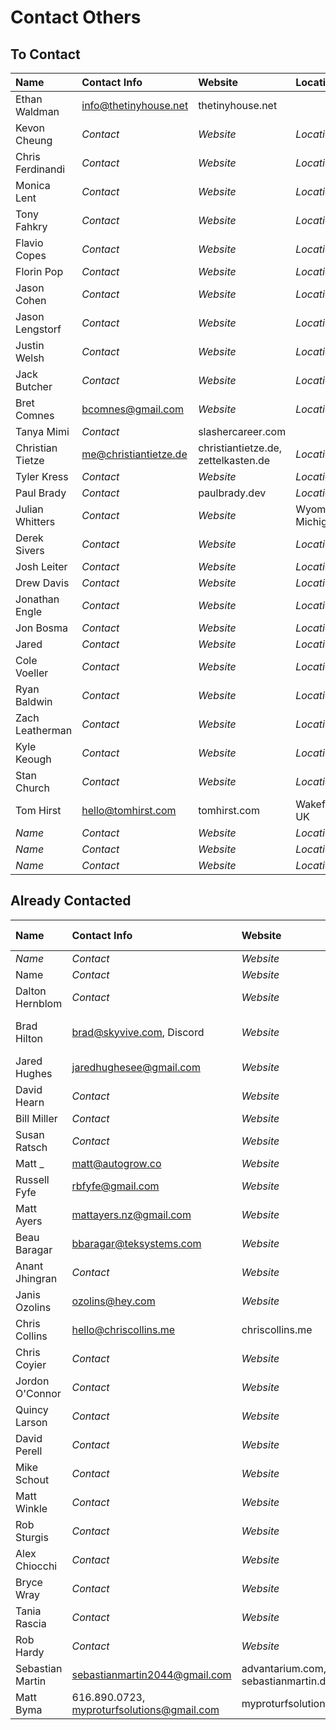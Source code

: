 # Contact Others

## To Contact

| Name | Contact Info | Website | Location |
| :-- | :-- | :-- | :-- |
| Ethan Waldman | info@thetinyhouse.net | thetinyhouse.net |  |
| Kevon Cheung | _Contact_ | _Website_ | _Location_ |
| Chris Ferdinandi | _Contact_ | _Website_ | _Location_ |
| Monica Lent | _Contact_ | _Website_ | _Location_ |
| Tony Fahkry | _Contact_ | _Website_ | _Location_ |
| Flavio Copes | _Contact_ | _Website_ | _Location_ |
| Florin Pop | _Contact_ | _Website_ | _Location_ |
| Jason Cohen | _Contact_ | _Website_ | _Location_ |
| Jason Lengstorf | _Contact_ | _Website_ | _Location_ |
| Justin Welsh | _Contact_ | _Website_ | _Location_ |
| Jack Butcher | _Contact_ | _Website_ | _Location_ |
| Bret Comnes | bcomnes@gmail.com | _Website_ | _Location_ |
| Tanya Mimi | _Contact_ | slashercareer.com |  |
| Christian Tietze | me@christiantietze.de | christiantietze.de, zettelkasten.de | _Location_ |
| Tyler Kress | _Contact_ | _Website_ | _Location_ |
| Paul Brady | _Contact_ | paulbrady.dev | _Location_ |
| Julian Whitters | _Contact_ | _Website_ | Wyoming, Michigan |
| Derek Sivers | _Contact_ | _Website_ | _Location_ |
| Josh Leiter | _Contact_ | _Website_ | _Location_ |
| Drew Davis | _Contact_ | _Website_ | _Location_ |
| Jonathan Engle | _Contact_ | _Website_ | _Location_ |
| Jon Bosma | _Contact_ | _Website_ | _Location_ |
| Jared | _Contact_ | _Website_ | _Location_ |
| Cole Voeller | _Contact_ | _Website_ | _Location_ |
| Ryan Baldwin | _Contact_ | _Website_ | _Location_ |
| Zach Leatherman | _Contact_ | _Website_ | _Location_ |
| Kyle Keough | _Contact_ | _Website_ | _Location_ |
| Stan Church | _Contact_ | _Website_ | _Location_ |
| Tom Hirst | hello@tomhirst.com | tomhirst.com | Wakefield, UK |
| _Name_ | _Contact_ | _Website_ | _Location_ |
| _Name_ | _Contact_ | _Website_ | _Location_ |
| _Name_ | _Contact_ | _Website_ | _Location_ |

## Already Contacted

| Name | Contact Info | Website | Location | Last Contacted |
| :-- | :-- | :-- | :-- | --: |
| _Name_ | _Contact_ | _Website_ | _Location_ | _Date_ |
| Name | _Contact_ | _Website_ | _Location_ | _Date_ |
| Dalton Hernblom | _Contact_ | _Website_ | _Location_ | _Date_ |
| Brad Hilton | brad@skyvive.com, Discord | _Website_ | Salt Lake City, Utah | _Date_ |
| Jared Hughes | jaredhughesee@gmail.com | _Website_ | _Location_ | _Date_ |
| David Hearn | _Contact_ | _Website_ | _Location_ | _Date_ |
| Bill Miller | _Contact_ | _Website_ | _Location_ | _Date_ |
| Susan Ratsch | _Contact_ | _Website_ | _Location_ | _Date_ |
| Matt \_ | matt@autogrow.co | _Website_ | _Location_ | _Date_ |
| Russell Fyfe | rbfyfe@gmail.com | _Website_ | _Location_ | _Date_ |
| Matt Ayers | mattayers.nz@gmail.com | _Website_ | _Location_ | _Date_ |
| Beau Baragar | bbaragar@teksystems.com | _Website_ | _Location_ | _Date_ |
| Anant Jhingran | _Contact_ | _Website_ | _Location_ | _Date_ |
| Janis Ozolins | ozolins@hey.com | _Website_ | _Location_ | _Date_ |
| Chris Collins | hello@chriscollins.me | chriscollins.me | _Location_ | 02-08-2021 |
| Chris Coyier | _Contact_ | _Website_ | _Location_ | _Date_ |
| Jordon O'Connor | _Contact_ | _Website_ | _Location_ | _Date_ |
| Quincy Larson | _Contact_ | _Website_ | _Location_ | _Date_ |
| David Perell | _Contact_ | _Website_ | _Location_ | _Date_ |
| Mike Schout | _Contact_ | _Website_ | _Location_ | _Date_ |
| Matt Winkle | _Contact_ | _Website_ | _Location_ | _Date_ |
| Rob Sturgis | _Contact_ | _Website_ | _Location_ | _Date_ |
| Alex Chiocchi | _Contact_ | _Website_ | _Location_ | _Date_ |
| Bryce Wray | _Contact_ | _Website_ | _Location_ | _Date_ |
| Tania Rascia | _Contact_ | _Website_ | _Location_ | _Date_ |
| Rob Hardy | _Contact_ | _Website_ | _Location_ | _Date_ |
| Sebastian Martin | sebastianmartin2044@gmail.com | advantarium.com, sebastianmartin.dev | Munich, Germany | 02-23-2021 |
| Matt Byma | 616.890.0723, myproturfsolutions@gmail.com | myproturfsolutions.com | Walker, Michigan | 02-23-2021 |
